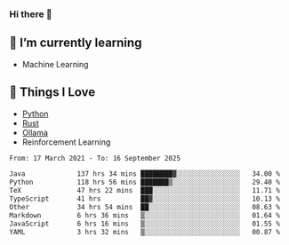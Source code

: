 ### Hi there 👋
<!-- ## About Me -->

## 🌱 I’m currently learning
- Machine Learning

## 🥰 Things I Love
- [Python](https://www.python.org/) 
- [Rust](https://www.rust-lang.org/)
- [Ollama](https://ollama.com)
- Reinforcement Learning

<!--START_SECTION:waka-->

```txt
From: 17 March 2021 - To: 16 September 2025

Java             137 hrs 34 mins ████████▓░░░░░░░░░░░░░░░░   34.00 %
Python           118 hrs 56 mins ███████▒░░░░░░░░░░░░░░░░░   29.40 %
TeX              47 hrs 22 mins  ███░░░░░░░░░░░░░░░░░░░░░░   11.71 %
TypeScript       41 hrs          ██▓░░░░░░░░░░░░░░░░░░░░░░   10.13 %
Other            34 hrs 54 mins  ██░░░░░░░░░░░░░░░░░░░░░░░   08.63 %
Markdown         6 hrs 36 mins   ▒░░░░░░░░░░░░░░░░░░░░░░░░   01.64 %
JavaScript       6 hrs 16 mins   ▒░░░░░░░░░░░░░░░░░░░░░░░░   01.55 %
YAML             3 hrs 32 mins   ▒░░░░░░░░░░░░░░░░░░░░░░░░   00.87 %
```

<!--END_SECTION:waka-->

<!--
**CharlesC03/CharlesC03** is a ✨ _special_ ✨ repository because its `README.md` (this file) appears on your GitHub profile.

Here are some ideas to get you started:

- 🔭 I’m currently working on ...
- 🌱 I’m currently learning ...
- 👯 I’m looking to collaborate on ...
- 🤔 I’m looking for help with ...
- 💬 Ask me about ...
- 📫 How to reach me: ...
- 😄 Pronouns: ...
- ⚡ Fun fact: ...
-->
